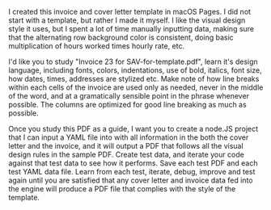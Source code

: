I created this invoice and cover letter template in macOS Pages. I did not start with a template, but rather I made it myself. I like the visual design style it uses, but I spent a lot of time manually inputting data, making sure that the alternating row background color is consistent, doing basic multiplication of hours worked times hourly rate, etc.

I'd like you to study "Invoice 23 for SAV-for-template.pdf", learn it's design language, including fonts, colors, indentations, use of bold, italics, font size, how dates, times, addresses are stylized etc. Make note of how line breaks within each cells of the invoice are used only as needed, never in the middle of the word, and at a gramatically sensible point in the phrase whenever possible. The columns are optimized for good line breaking as much as possible.

Once you study this PDF as a guide, I want you to create a node.JS project that I can input a YAML file into with all information in the both the cover letter and the invoice, and it will output a PDF that follows all the visual design rules in the sample PDF. Create test data, and iterate your code against that test data to see how it performs. Save each test PDF and each test YAML data file. Learn from each test, iterate, debug, improve and test again until you are satisfied that any cover letter and invoice data fed into the engine will produce a PDF file that complies with the style of the template.